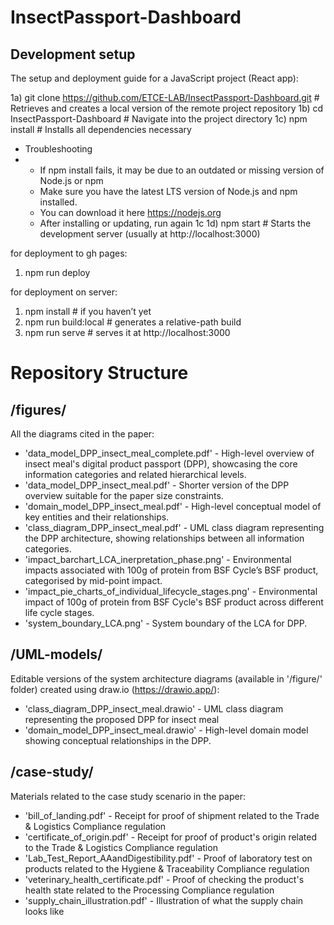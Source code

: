 # InsectPassport-Dashboard

## Development setup
The setup and deployment guide for a JavaScript project (React app):

1a) git clone https://github.com/ETCE-LAB/InsectPassport-Dashboard.git    # Retrieves and creates a local version of the remote project repository
1b) cd InsectPassport-Dashboard    # Navigate into the project directory
1c) npm install    # Installs all dependencies necessary
- Troubleshooting
- - If npm install fails, it may be due to an outdated or missing version of Node.js or npm
  - Make sure you have the latest LTS version of Node.js and npm installed.
  - You can download it here https://nodejs.org
  - After installing or updating, run again 1c
1d) npm start    # Starts the development server (usually at http://localhost:3000)

for deployment to gh pages:

1) npm run deploy

for deployment on server:
1) npm install          # if you haven’t yet
2) npm run build:local  # generates a relative-path build
3) npm run serve        # serves it at http://localhost:3000

# Repository Structure
## /figures/ 
All the diagrams cited in the paper:
- 'data_model_DPP_insect_meal_complete.pdf' - High-level overview of insect meal's digital product passport (DPP), showcasing the core information categories and related hierarchical levels.
- 'data_model_DPP_insect_meal.pdf' - Shorter version of the DPP overview suitable for the paper size constraints.
- 'domain_model_DPP_insect_meal.pdf' - High-level conceptual model of key entities and their relationships.
- 'class_diagram_DPP_insect_meal.pdf' - UML class diagram representing the DPP architecture, showing relationships between all information categories.
- 'impact_barchart_LCA_inerpretation_phase.png' - Environmental impacts associated with 100g of protein from BSF Cycle’s BSF product, categorised by mid-point impact.
- 'impact_pie_charts_of_individual_lifecycle_stages.png' - Environmental impact of 100g of protein from BSF Cycle's BSF product across different life cycle stages.
- 'system_boundary_LCA.png' - System boundary of the LCA for DPP.

## /UML-models/
Editable versions of the system architecture diagrams (available in '/figure/' folder) created using draw.io (https://drawio.app/):
- 'class_diagram_DPP_insect_meal.drawio' - UML class diagram representing the proposed DPP for insect meal
- 'domain_model_DPP_insect_meal.drawio' - High-level domain model showing conceptual relationships in the DPP.

## /case-study/
Materials related to the case study scenario in the paper:
- 'bill_of_landing.pdf' - Receipt for proof of shipment related to the Trade & Logistics Compliance regulation
- 'certificate_of_origin.pdf' - Receipt for proof of product's origin related to the Trade & Logistics Compliance regulation
- 'Lab_Test_Report_AAandDigestibility.pdf' - Proof of laboratory test on products related to the Hygiene & Traceability Compliance regulation
- 'veterinary_health_certificate.pdf' - Proof of checking the product's health state related to the Processing Compliance regulation
- 'supply_chain_illustration.pdf' - Illustration of what the supply chain looks like

